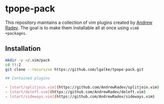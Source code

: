 # tpope-pack

This repository maintains a collection of vim plugins created by [Andrew Radev](https://github.com/AndrewRadev).
The goal is to make them installable all at once using `vim8 +packages`.
## Installation

```bash
mkdir -p ~/.vim/pack
cd !!:2
git clone --recursive https://github.com/lgalke/tpope-pack.git

## Contained plugins

- [start/splitjoin.vim](https://github.com/AndrewRadev/splitjoin.vim)
- [start/deleft.vim](https://github.com/AndrewRadev/deleft.vim)
- [start/sideways.vim](https://github.com/AndrewRadev/sideways.vim)

